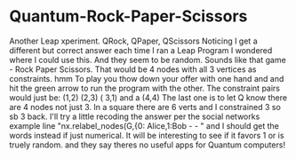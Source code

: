 # Quantum-Rock-Paper-Scissors
Another Leap  xperiment. QRock,  QPaper,  QScissors Noticing I get a different but correct answer each time I ran a Leap Program I wondered where I could use this. And they seem to be random.  Sounds like that game -   Rock Paper Scissors. That would be 4 nodes with all 3 vertices as constraints. hmm  To play you thow down your offer with one hand and  and hit the green arrow to run the program with the other. The constraint pairs would  just be: (1,2)  (2,3) ( 3,1)  and a (4,4)  The last one is to let Q know there are 4 nodes not just 3. In a square there are 6 verts and I constrained 3 so sb 3 back. I'll try a little recoding the answer per the social networks example line "nx.relabel_nodes(G,{0: Alice,1:Bob - -  " and I should get the words instead if just numerical.  It will be interesting to see if it  favors 1 or is truely random.  and they say theres no useful apps for Quantum computers!
